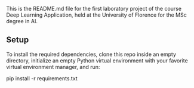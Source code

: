 This is the README.md file for the first laboratory project of the course Deep Learning Application,
held at the University of Florence for the MSc degree in AI.


## Setup 

To install the required dependencies, clone this repo inside an empty directory, initialize an empty Python
virtual environment with your favorite virtual environment manager, and run:

  pip install -r requirements.txt



